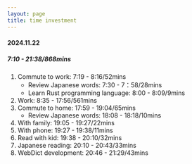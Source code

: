 ```yaml
---
layout: page
title: time investment
---
```


#### 2024.11.22

##### 7:10 - 21:38/868mins

1. Commute to work: 7:19 - 8:16/52mins
    * Review Japanese words: 7:30 - 7：58/28mins
    * Learn Rust programming language: 8:00 - 8:09/9mins
2. Work: 8:35 - 17:56/561mins
3. Commute to home: 17:59 - 19:04/65mins
    * Review Japanese words: 18:08 - 18:18/10mins
4. With family: 19:05 - 19:27/22mins
5. With phone: 19:27 - 19:38/11mins
6. Read with kid: 19:38 - 20:10/32mins
7. Japanese reading: 20:10 - 20:43/33mins
8. WebDict development: 20:46 - 21:29/43mins
